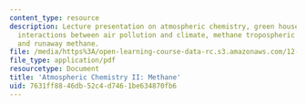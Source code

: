```yaml
---
content_type: resource
description: Lecture presentation on atmospheric chemistry, green house gases, methane,
  interactions between air pollution and climate, methane tropospheric chemistry,
  and runaway methane.
file: /media/https%3A/open-learning-course-data-rc.s3.amazonaws.com/12-842-climate-physics-and-chemistry-fall-2008/7631ff8846db52c4d7461be634870fb6_part3_2.pdf
file_type: application/pdf
resourcetype: Document
title: 'Atmospheric Chemistry II: Methane'
uid: 7631ff88-46db-52c4-d746-1be634870fb6
---
```

